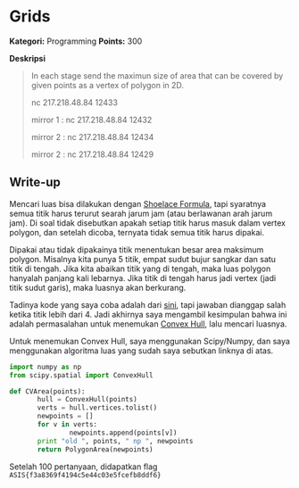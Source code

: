 # Grids

**Kategori:** Programming
**Points:** 300

**Deskripsi**
> In each stage send the maximun size of area that can be covered by given points as a vertex of polygon in 2D.
>
> nc 217.218.48.84 12433
>
> mirror 1 : nc 217.218.48.84 12432
>
> mirror 2 : nc 217.218.48.84 12434
>
> mirror 2 : nc 217.218.48.84 12429

## Write-up

Mencari luas bisa dilakukan dengan [Shoelace Formula](https://en.wikipedia.org/wiki/Shoelace_formula), 
tapi syaratnya semua titik harus terurut searah jarum jam (atau berlawanan arah jarum jam). 
Di soal tidak disebutkan apakah setiap titik harus masuk dalam vertex polygon, dan setelah dicoba, 
ternyata tidak semua titik harus dipakai.

Dipakai atau tidak dipakainya titik menentukan besar area maksimum polygon. 
Misalnya kita punya 5 titik, empat sudut bujur sangkar dan satu titik di tengah. 
Jika kita abaikan titik yang di tengah, maka luas polygon hanyalah panjang kali lebarnya. 
Jika titik di tengah harus jadi vertex (jadi titik sudut garis), maka luasnya akan berkurang.
 
Tadinya kode yang saya coba adalah dari [sini](https://code.activestate.com/recipes/578047-area-of-polygon-using-shoelace-formula/), tapi jawaban dianggap salah ketika titik lebih dari 4. 
Jadi akhirnya saya mengambil kesimpulan bahwa ini adalah permasalahan untuk menemukan [Convex Hull](https://en.wikipedia.org/wiki/Convex_hull), lalu mencari luasnya.

Untuk menemukan Convex Hull, saya menggunakan Scipy/Numpy, dan saya menggunakan algoritma luas yang sudah saya sebutkan linknya di atas.

 ```python
import numpy as np
from scipy.spatial import ConvexHull

def CVArea(points):
        hull = ConvexHull(points)
        verts = hull.vertices.tolist()
        newpoints = []
        for v in verts:
                newpoints.append(points[v])
        print "old ", points, " np ", newpoints
        return PolygonArea(newpoints)
```

Setelah 100 pertanyaan, didapatkan flag `ASIS{f3a8369f4194c5e44c03e5fcefb8ddf6}` 
